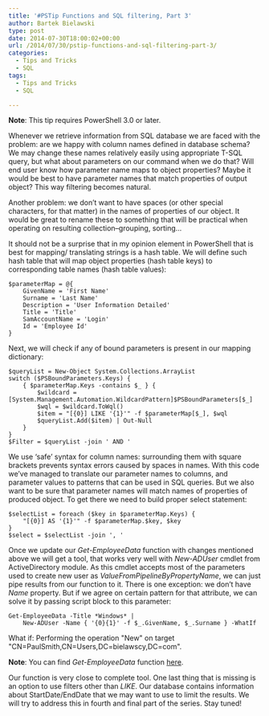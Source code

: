 ```yaml
---
title: '#PSTip Functions and SQL filtering, Part 3'
author: Bartek Bielawski
type: post
date: 2014-07-30T18:00:02+00:00
url: /2014/07/30/pstip-functions-and-sql-filtering-part-3/
categories:
  - Tips and Tricks
  - SQL
tags:
  - Tips and Tricks
  - SQL

---
```

**Note**: This tip requires PowerShell 3.0 or later.

Whenever we retrieve information from SQL database we are faced with the problem: are we happy with column names defined in database schema? We may change these names relatively easily using appropriate T-SQL query, but what about parameters on our command when we do that? Will end user know how parameter name maps to object properties? Maybe it would be best to have parameter names that match properties of output object? This way filtering becomes natural.

Another problem: we don&#8217;t want to have spaces (or other special characters, for that matter) in the names of properties of our object. It would be great to rename these to something that will be practical when operating on resulting collection&#8211;grouping, sorting&#8230;

It should not be a surprise that in my opinion element in PowerShell that is best for mapping/ translating strings is a hash table. We will define such hash table that will map object properties (hash table keys) to corresponding table names (hash table values):

```
$parameterMap = @{
    GivenName = 'First Name'
    Surname = 'Last Name'
    Description = 'User Information Detailed'
    Title = 'Title'
    SamAccountName = 'Login'
    Id = 'Employee Id'
}
```


Next, we will check if any of bound parameters is present in our mapping dictionary:

```
$queryList = New-Object System.Collections.ArrayList
switch ($PSBoundParameters.Keys) {
    { $parameterMap.Keys -contains $_ } {
        $wildcard = [System.Management.Automation.WildcardPattern]$PSBoundParameters[$_]
        $wql = $wildcard.ToWql()
        $item = "[{0}] LIKE '{1}'" -f $parameterMap[$_], $wql
        $queryList.Add($item) | Out-Null
    }
}
$Filter = $queryList -join ' AND '
```


We use &#8216;safe&#8217; syntax for column names: surrounding them with square brackets prevents syntax errors caused by spaces in names. With this code we&#8217;ve managed to translate our parameter names to columns, and parameter values to patterns that can be used in SQL queries. But we also want to be sure that parameter names will match names of properties of produced object. To get there we need to build proper select statement:

```
$selectList = foreach ($key in $parameterMap.Keys) {
    "[{0}] AS '{1}'" -f $parameterMap.$key, $key
}
$select = $selectList -join ', '
```


Once we update our _Get-EmployeeData_ function with changes mentioned above we will get a tool, that works very well with _New-ADUser_ cmdlet from ActiveDirectory module. As this cmdlet accepts most of the parameters used to create new user as _ValueFromPipelineByPropertyName_, we can just pipe results from our function to it. There is one exception: we don&#8217;t have _Name_ property. But if we agree on certain pattern for that attribute, we can solve it by passing script block to this parameter:

```
Get-EmployeeData -Title *Windows* | 
    New-ADUser -Name { '{0}{1}' -f $_.GivenName, $_.Surname } -WhatIf
```

What if: Performing the operation "New" on target "CN=PaulSmith,CN=Users,DC=bielawscy,DC=com".

**Note**: You can find _Get-EmployeeData_ function <a href="https://gist.github.com/PowerShellMagazine/96a48952bb8e287d7540" target="_blank">here</a>.

Our function is very close to complete tool. One last thing that is missing is an option to use filters other than _LIKE_. Our database contains information about StartDate/EndDate that we may want to use to limit the results. We will try to address this in fourth and final part of the series. Stay tuned!
